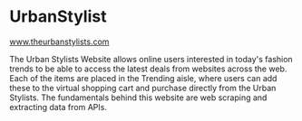 # UrbanStylist

www.theurbanstylists.com

The Urban Stylists Website allows online users interested in today's fashion trends to be able to access the latest deals from websites across the web. Each of the items are placed in the Trending aisle, where users can add these to the virtual shopping cart and purchase directly from the Urban Stylists. The fundamentals behind this website are web scraping and extracting data from APIs.
